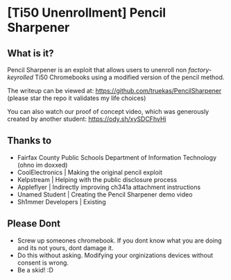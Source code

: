 # [Ti50 Unenrollment] Pencil Sharpener

## What is it?
Pencil Sharpener is an exploit that allows users to unenroll non *factory-keyrolled* Ti50 Chromebooks using a modified version of the pencil method. 

The writeup can be viewed at: https://github.com/truekas/PencilSharpener (please star the repo it validates my life choices)

You can also watch our proof of concept video, which was generously created by another student: https://ody.sh/xySDCFhvHi

## Thanks to
- Fairfax County Public Schools Department of Information Technology (ohno im doxxed)
- CoolElectronics | Making the original pencil exploit
- Kelpstream | Helping with the public disclosure process 
- Appleflyer | Indirectly improving ch341a attachment instructions
- Unamed Student | Creating the Pencil Sharpener demo video
- Sh1mmer Developers | Existing

## Please Dont
- Screw up someones chromebook. If you dont know what you are doing and its not yours, dont damage it.
- Do this without asking. Modifying your orginizations devices without consent is wrong.
- Be a skid! :D

